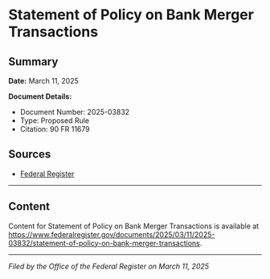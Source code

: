 # Statement of Policy on Bank Merger Transactions

## Summary

**Date:** March 11, 2025

**Document Details:**
- Document Number: 2025-03832
- Type: Proposed Rule
- Citation: 90 FR 11679

## Sources
- [Federal Register](https://www.federalregister.gov/documents/2025/03/11/2025-03832/statement-of-policy-on-bank-merger-transactions)

---

## Content

Content for Statement of Policy on Bank Merger Transactions is available at https://www.federalregister.gov/documents/2025/03/11/2025-03832/statement-of-policy-on-bank-merger-transactions.

---

*Filed by the Office of the Federal Register on March 11, 2025*
